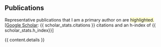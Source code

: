 ## <i class="fa fa-chevron-right"></i> Publications

<!-- [<a href="https://github.com/bamos/cv/blob/master/publications/{{ content.file }}">BibTeX</a>] -->
Representative publications that I am a primary author on are
<span style='background-color: #ffffd0'>highlighted.</span>
<br>
[<a href="https://scholar.google.com/citations?user={{ scholar_id }}">Google Scholar</a>: {{ scholar_stats.citations }} citations and an h-index of {{ scholar_stats.h_index}}]

{{ content.details }}
